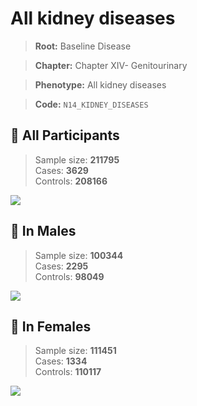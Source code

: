 # All kidney diseases

> **Root:** Baseline Disease  

> **Chapter:** Chapter XIV- Genitourinary  

> **Phenotype:** All kidney diseases  

> **Code:** `N14_KIDNEY_DISEASES`

## 🧪 All Participants  
> Sample size: **211795**  
> Cases: **3629**  
> Controls: **208166**
<img src="/Disease/Figures/ALL/Baseline/N14_KIDNEY_DISEASES.png"/>
<CsvTable src="/Disease/Data/ALL/Baseline/LG_N14_KIDNEY_DISEASES.csv" label="🔍 View full results" />

## 👨 In Males  
> Sample size: **100344**  
> Cases: **2295**  
> Controls: **98049**
<img src="/Disease/Figures/Male/Baseline/N14_KIDNEY_DISEASES.png"/>
<CsvTable src="/Disease/Data/Male/Baseline/LG_N14_KIDNEY_DISEASES.csv" label="🔍 View full results" />

## 👩 In Females  
> Sample size: **111451**  
> Cases: **1334**  
> Controls: **110117**
<img src="/Disease/Figures/Female/Baseline/N14_KIDNEY_DISEASES.png"/>
<CsvTable src="/Disease/Data/Female/Baseline/LG_N14_KIDNEY_DISEASES.csv" label="🔍 View full results" />
